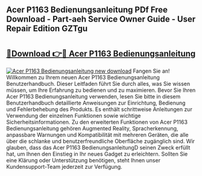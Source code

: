 ## Acer P1163 Bedienungsanleitung PDf Free Download - Part-aeh Service Owner Guide - User Repair Edition GZTgu

# <h2><a href="http://df04rnw.blite.top/?on=Acer+P1163+Bedienungsanleitung">🔗Download 👉🔴 Acer P1163 Bedienungsanleitung</a></h2>

[![Acer P1163 Bedienungsanleitung new download](https://i.imgur.com/lujVjoI.png)](http://df04rnw.blite.top/?on=Acer+P1163+Bedienungsanleitung)
Fangen Sie an! Willkommen zu Ihrem neuen Acer P1163 Bedienungsanleitung Benutzerhandbuch. Dieser Leitfaden führt Sie durch alles, was Sie wissen müssen, um Ihre Erfahrung zu bedienen und zu maximieren. Bevor Sie Ihren Acer P1163 Bedienungsanleitung verwenden, lesen Sie bitte in diesem Benutzerhandbuch detaillierte Anweisungen zur Einrichtung, Bedienung und Fehlerbehebung des Produkts. Es enthält schrittweise Anleitungen zur Verwendung der einzelnen Funktionen sowie wichtige Sicherheitsinformationen. Zu den erweiterten Funktionen von Acer P1163 Bedienungsanleitung gehören Augmented Reality, Spracherkennung, anpassbare Warnungen und Kompatibilität mit mehreren Geräten, die alle über die schlanke und benutzerfreundliche Oberfläche zugänglich sind. Wir glauben, dass das Acer P1163 BedienungsanleitungD seinen Zweck erfüllt hat, um Ihnen den Einstieg in Ihr neues Gadget zu erleichtern. Sollten Sie eine Klärung oder Unterstützung benötigen, steht Ihnen unser Kundensupport-Team jederzeit zur Verfügung.

